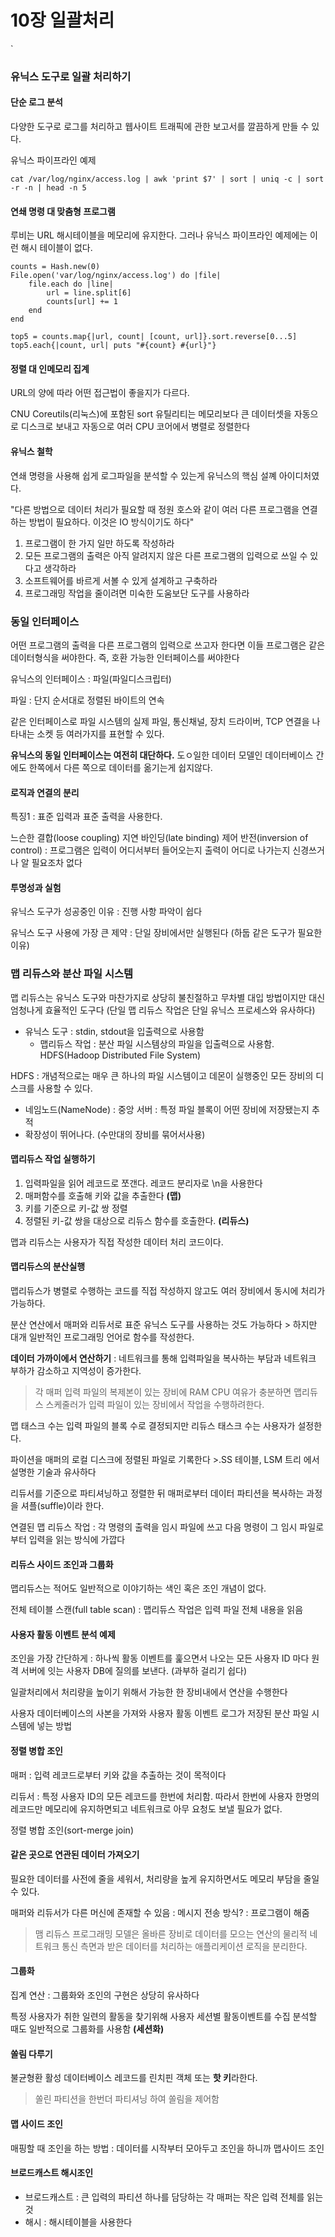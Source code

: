 # 10장 일괄처리

`

### 유닉스 도구로 일괄 처리하기



#### 단순 로그 분석

다양한 도구로 로그를 처리하고 웹사이트 트래픽에 관한 보고서를 깔끔하게 만들 수 있다.

유닉스 파이프라인 예제

```
cat /var/log/nginx/access.log | awk 'print $7' | sort | uniq -c | sort -r -n | head -n 5
```



#### 연쇄 명령 대 맞춤형 프로그램

루비는 URL 해시테이블을 메모리에 유지한다. 그러나 유닉스 파이프라인 예제에는 이런 해시 테이블이 없다.

```
counts = Hash.new(0)
File.open('var/log/nginx/access.log') do |file|
	file.each do |line|
		url = line.split[6]
		counts[url] += 1
	end
end

top5 = counts.map{|url, count| [count, url]}.sort.reverse[0...5]
top5.each{|count, url| puts "#{count} #{url}"}
```



#### 정렬 대 인메모리 집계

URL의 양에 따라 어떤 접근법이 좋을지가 다르다.

CNU Coreutils(리눅스)에 포함된 sort 유틸리티는 메모리보다 큰 데이터셋을 자동으로 디스크로 보내고 자동으로 여러 CPU 코어에서 병렬로 정렬한다



#### 유닉스 철학

연쇄 명령을 사용해 쉽게 로그파일을 분석할 수 있는게 유닉스의 핵심 설꼐 아이디처였다.

"다른 방법으로 데이터 처리가 필요할 때 정원 호스와 같이 여러 다른 프로그램을 연결하는 방법이 필요하다. 이것은 IO 방식이기도 하다"

1. 프로그램이 한 가지 일만 하도록 작성하라
2. 모든 프로그램의 출력은 아직 알려지지 않은 다른 프로그램의 입력으로 쓰일 수 있다고 생각하라
3. 소프트웨어를 바르게 서볼 수 있게 설계하고 구축하라
4. 프로그래밍 작업을 줄이려면 미숙한 도움보단 도구를 사용하라



### 동일 인터페이스

어떤 프로그램의 출력을 다른 프로그램의 입력으로 쓰고자 한다면 이들 프로그램은 같은 데이터형식을 써야한다. 즉, 호환 가능한 인터페이스를 써야한다

유닉스의 인터페이스 : 파일(파일디스크립터)

파일 : 단지 순서대로 정렬된 바이트의 연속

같은 인터페이스로 파일 시스템의 실제 파일, 통신채널, 장치 드라이버, TCP 연결을 나타내는 소켓 등 여러가지를 표현할 수 있다.

**유닉스의 동일 인터페이스는 여전히 대단하다.**
도ㅇ일한 데이터 모델인 데이터베이스 간에도 한쪽에서 다른 쪽으로 데이터를 옮기는게 쉽지않다.



#### 로직과 연결의 분리

특징1 : 표준 입력과 표준 출력을 사용한다.

느슨한 결합(loose coupling) 지연 바인딩(late binding) 제어 반전(inversion of control) : 프로그램은 입력이 어디서부터 들어오는지 출력이 어디로 나가는지 신경쓰거나 알 필요조차 없다



#### 투명성과 실험

유닉스 도구가 성공중인 이유 : 진행 사항 파악이 쉽다

유닉스 도구 사용에 가장 큰 제약 : 단일 장비에서만 실행된다 (하둡 같은 도구가 필요한 이유)



### 맵 리듀스와 분산 파일 시스템

맵 리듀스는 유닉스 도구와 마찬가지로 상당히 불친절하고 무차별 대입 방법이지만 대신 엄청나게 효율적인 도구다 (단일 맵 리듀스 작업은 단일 유닉스 프로세스와 유사하다)

- 유닉스 도구 :  stdin, stdout을 입출력으로 사용함
  - 맵리듀스 작업 : 분산 파일 시스템상의 파일을 입출력으로 사용함. HDFS(Hadoop Distributed File System)

HDFS : 개념적으로는 매우 큰 하나의 파일 시스템이고 데몬이 실행중인 모든 장비의 디스크를 사용할 수 있다.

- 네임노드(NameNode) : 중앙 서버 : 특정 파일 블록이 어떤 장비에 저장됐는지 추적
- 확장성이 뛰어나다. (수만대의 장비를 묶어서사용)

#### 

#### 맵리듀스 작업 실행하기

1. 입력파일을 읽어 레코드로 쪼갠다. 레코드 분리자로 \n을 사용한다
2. 매퍼함수를 호출해 키와 값을 추출한다 **(맵)**
3. 키를 기준으로 키-값 쌍 정렬
4. 정렬된 키-값 쌍을 대상으로 리듀스 함수를 호출한다. **(리듀스)**

맵과 리듀스는 사용자가 직접 작성한 데이터 처리 코드이다.



#### 맵리듀스의 분산실행

맵리듀스가 병렬로 수행하는 코드를 직접 작성하지 않고도 여러 장비에서 동시에 처리가 가능하다.

분산 연산에서 매퍼와 리듀서로 표준 유닉스 도구를 사용하는 것도 가능하다 > 하지만 대개 일반적인 프로그래밍 언어로 함수를 작성한다.



**데이터 가까이에서 연산하기** : 네트워크를 통해 입력파일을 복사하는 부담과 네트워크 부하가 감소하고 지역성이 증가한다.

> 각 매퍼 입력 파일의 복제본이 있는 장비에 RAM CPU 여유가 충분하면 맵리듀스 스케줄러가 입력 파일이 있는 장비에서 작업을 수행하려한다.

맵 태스크 수는 입력 파일의 블록 수로 결정되지만 리듀스 태스크 수는 사용자가 설정한다.

파이션을 매퍼의 로컬 디스크에 정렬된 파일로 기록한다 >.SS 테이블, LSM 트리 에서 설명한 기술과 유사하다



리듀서를 기준으로 파티셔닝하고 정렬한 뒤 매퍼로부터 데이터 파티션을 복사하는 과정을 셔플(suffle)이라 한다.

연결된 맵 리듀스 작업 : 각 명령의 출력을 임시 파일에 쓰고 다음 명령이 그 임시 파일로부터 입력을 읽는 방식에 가깝다



#### 리듀스 사이드 조인과 그룹화

맵리듀스는 적어도 일반적으로 이야기하는 색인 혹은 조인 개념이 없다.

전체 테이블 스캔(full table scan) : 맵리듀스 작업은 입력 파일 전체 내용을 읽음



#### 사용자 활동 이벤트 분석 예제

조인을 가장 간단하게 : 하나씩 활동 이벤트를 훑으면서 나오는 모든 사용자 ID 마다 원격 서버에 잇는 사용자 DB에 질의를 보낸다. (과부하 걸리기 쉽다)

일괄처리에서 처리량을 높이기 위해서 가능한 한 장비내에서 연산을 수행한다

사용자 데이터베이스의 사본을 가져와 사용자 활동 이벤트 로그가 저장된 분산 파일 시스템에 넣는 방법



#### 정렬 병합 조인

매퍼 : 입력 레코드로부터 키와 값을 추출하는 것이 목적이다

리듀서 : 특정 사용자 ID의 모든 레코드를 한번에 처리함. 따라서 한번에 사용자 한명의 레코드만 메모리에 유지하면되고 네트워크로 아무 요청도 보낼 필요가 없다.

정렬 병합 조인(sort-merge join) 



#### 같은 곳으로 연관된 데이터 가져오기

필요한 데이터를 사전에 줄을 세워서, 처리량을 높게 유지하면서도 메모리 부담을 줄일 수 있다.

매퍼와 리듀서가 다른 머신에 존재할 수 있음 : 메시지 전송 방식? : 프로그램이 해줌

> 맴 리듀스 프로그래밍 모델은 올바른 장비로 데이터를 모으는 연산의 물리적 네트워크 통신 측면과 받은 데이터를 처리하는 애플리케이션 로직을 분리한다.



#### 그룹화

집계 연산 : 그룹화와 조인의 구현은 상당히 유사하다

특정 사용자가 취한 일련의 활동을 찾기위해 사용자 세션별 활동이벤트를 수집 분석할 때도 일반적으로 그룹화를 사용함 **(세션화)**



#### 쏠림 다루기

불균형환 활성 데이터베이스 레코드를 린치핀 객체 또는 **핫 키**라한다.

> 쏠린 파티션을 한번더 파티셔닝 하여 쏠림을 제어함



#### 맵 사이드 조인

매핑할 때 조인을 하는 방법 : 데이터를 시작부터 모아두고 조인을 하니까 맵사이드 조인





#### 브로드캐스트 해시조인

- 브로드캐스트 : 큰 입력의 파티션 하나를 담당하는 각 매퍼는 작은 입력 전체를 읽는 것
- 해시 : 해시테이블을 사용한다




